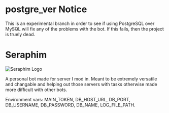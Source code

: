 # postgre_ver Notice
This is an experimental branch in order to see if using PostgreSQL over MySQL will fix any of the problems with the bot. If this fails, then the project is truely dead.

# Seraphim

![Seraphim Logo](https://cdn.discordapp.com/avatars/700857077672706120/3436b2471afc77f3fdf6579ddd32deec.png?size=256)

A personal bot made for server I mod in. Meant to be extremely versatile and changable and helping out those servers with tasks otherwise made more difficult with other bots.

Environment vars: MAIN_TOKEN, DB_HOST_URL, DB_PORT, DB_USERNAME, DB_PASSWORD, DB_NAME, LOG_FILE_PATH.
